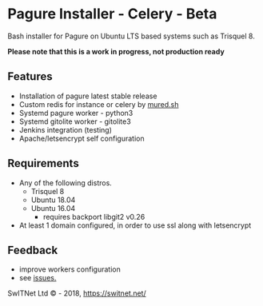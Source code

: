 # Pagure Installer - Celery - Beta
Bash installer for Pagure on Ubuntu LTS based systems such as Trisquel 8.

**Please note that this is a work in progress, not production ready**

## Features
* Installation of pagure latest stable release
* Custom redis for instance or celery by [mured.sh](https://github.com/switnet-ltd/mured)
* Systemd pagure worker - python3
* Systemd gitolite worker - gitolite3
* Jenkins integration (testing)
* Apache/letsencrypt self configuration

## Requirements
* Any of the following distros.
    * Trisquel 8
    * Ubuntu 18.04
    * Ubuntu 16.04
        * requires backport libgit2 v0.26
* At least 1 domain configured, in order to use ssl along with letsencrypt

## Feedback
* improve workers configuration
* see [issues.](https://pagure.io/pagure-installer-trisquel/issues)

SwITNet Ltd © - 2018, https://switnet.net/
